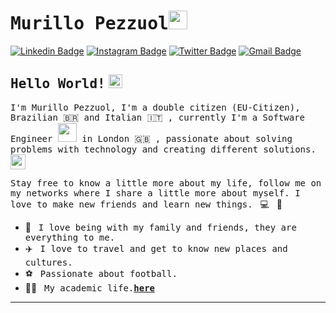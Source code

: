 # <samp>Murillo Pezzuol</samp><img src="https://github.com/mupezzuol/mupezzuol/blob/master/assets/mario_hello_big.gif" width="30px">

[![Linkedin Badge](https://img.shields.io/badge/LinkedIn-%230077B5.svg?&style=flat-square&logo=linkedin&logoColor=white&color=071A2C&link=https://www.linkedin.com/in/mupezzuol/)](https://www.linkedin.com/in/mupezzuol/)
[![Instagram Badge](https://img.shields.io/badge/Instagram-%23E4405F.svg?&style=flat-square&logo=instagram&logoColor=white&color=071A2C&link=https://www.instagram.com/mupezzuol)](https://www.instagram.com/mupezzuol)
[![Twitter Badge](https://img.shields.io/badge/Twitter-%231877F2.svg?&style=flat-square&logo=twitter&logoColor=white&color=071A2C&link=https://twitter.com/mupezzuol)](https://twitter.com/mupezzuol)
[![Gmail Badge](https://img.shields.io/badge/Gmail-%231877F2.svg?&style=flat-square&logo=gmail&logoColor=white&color=071A2C&link=mailto:murillo.pezzuol@gmail.com)](mailto:murillo.pezzuol@gmail.com)

## <samp>Hello World!</samp> <img src="https://github.com/mupezzuol/mupezzuol/blob/master/assets/earth.gif" width="22px">

<samp>I'm Murillo Pezzuol, I'm a double citizen (EU-Citizen), Brazilian 🇧🇷 and Italian 🇮🇹 , currently I'm a Software Engineer <img src="https://github.com/mupezzuol/mupezzuol/blob/master/assets/developer.gif" width="30px"> in London 🇬🇧 , passionate about solving problems with technology and creating different solutions.</samp><img src="https://media.giphy.com/media/WUlplcMpOCEmTGBtBW/giphy.gif" width="24">

<samp>Stay free to know a little more about my life, follow me on my networks where I share a little more about myself. I love to make new friends and learn new things.</samp> &nbsp; 💻 &nbsp; 🚀

- 🏡 &nbsp; <samp>I love being with my family and friends, they are everything to me.</samp>
- ✈️ &nbsp; <samp>I love to travel and get to know new places and cultures.</samp>
- ⚽ &nbsp; <samp>Passionate about football.</samp>
- 👨‍🎓 &nbsp; <samp>My academic life.[__here__](https://github.com/mupezzuol/list-of-courses-certifications)</samp>

---